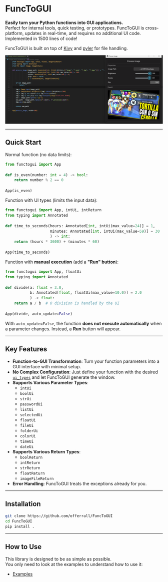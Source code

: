 # FuncToGUI

**Easily turn your Python functions into GUI applications.**  
Perfect for internal tools, quick testing, or prototypes. FuncToGUI is cross-platform, updates in real-time, and requires no additional UI code. Implemented in 1500 lines of code!

FuncToGUI is built on top of [Kivy](https://kivy.org/) and [pyler](https://github.com/kivy/plyer) for file handling.

<img src="./example.png">

---

## Quick Start

Normal function (no data limits):
```python
from functogui import App

def is_even(number: int = 4) -> bool:
    return number % 2 == 0

App(is_even)
```

Function with UI types (limits the input data):
```python
from functogui import App, intUi, intReturn
from typing import Annotated

def time_to_seconds(hours: Annotated[int, intUi(max_value=24)] = 1,
                    minutes: Annotated[int, intUi(max_value=59)] = 30
                    ) -> int:
    return (hours * 3600) + (minutes * 60)

App(time_to_seconds)
```

Function with **manual execution** (add a **"Run" button**):
```python
from functogui import App, floatUi
from typing import Annotated

def divide(a: float = 3.0,
           b: Annotated[float, floatUi(max_value=10.0)] = 2.0
           ) -> float:
    return a / b  # 0 division is handled by the UI

App(divide, auto_update=False)
```
With `auto_update=False`, the function **does not execute automatically** when a parameter changes. Instead, a **Run** button will appear.

---

## Key Features
- **Function-to-GUI Transformation**: Turn your function parameters into a GUI interface with minimal setup.
- **No Complex Configuration**: Just define your function with the desired [`ui_types`](./functogui/core/ui_types.py) and let FuncToGUI generate the window.
- **Supports Various Parameter Types**:
  - `intUi` 
  - `boolUi`
  - `strUi`
  - `passwordUi`
  - `listUi`
  - `selectedUi`
  - `floatUi`
  - `fileUi`
  - `folderUi`
  - `colorUi`
  - `timeUi`
  - `dateUi`
- **Supports Various Return Types**:
  - `boolReturn`
  - `intReturn`
  - `strReturn`
  - `floatReturn`
  - `imageFileReturn`
- **Error Handling**: FuncToGUI treats the exceptions already for you.

---

## Installation
```bash
git clone https://github.com/offerrall/FuncToGUI
cd FuncToGUI
pip install .
```

---

## How to Use
This library is designed to be as simple as possible.  
You only need to look at the examples to understand how to use it:
- [Examples](./examples)